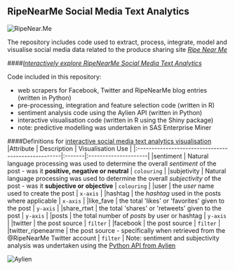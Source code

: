 ## RipeNearMe Social Media Text Analytics
![RipeNear.Me](http://www.ripenear.me/sites/all/themes/ripenearme/logo.png)
  
The repository includes code used to extract, process, integrate, model and visualise social media data related to the produce sharing site *<a href="http://www.ripenear.me/" target="_blank">Ripe Near Me</a>*  

####*<a href="https://rjshanahan.shinyapps.io/shiny_ripenearme01" target="_blank">Interactively explore RipeNearMe Social Media Text Analytics</a>* 

Code included in this repository:
- web scrapers for Facebook, Twitter and RipeNearMe blog entries (written in Python)
- pre-processing, integration and feature selection code (written in R)
- sentiment analysis code using the Aylien API (written in Python)
- interactive visualisation code (written in R using the Shiny package)
- note: predictive modelling was undertaken in SAS Enterprise Miner

####Definitions for  <a href="https://rjshanahan.shinyapps.io/shiny_ripenearme01" target="_blank">interactive social media text analytics visualisation</a>
|Attribute										| Description                  | Visualisation Use  |
|:---------------------------------------------------|:-------|:---------------------|
|sentiment   							| Natural language processing was used to determine the overall *sentiment* of the post - was it **positive, negative or neutral**	| ```colouring```	  |
|subjetivity   							| Natural language processing was used to determine the overall *subjectivity* of the post - was it **subjective or objective**	| ```colouring```	  |
|user   							| the *user* name used to create the post	| ```x-axis```	  |
|hashtag 							| the *hashtag* used in the posts where applicable	| ```x-axis```	  |
|like_fave					| the total 'likes' or 'favorites' given to the post	| ```y-axis```	  |
|share_rtwt					| the total 'shares' or 'retweets' given to the post	| ```y-axis```	  |
|posts					| the total number of *posts* by user or hashtag	| ```y-axis```	  |
|twitter					| the post source	| ```filter```	  |
|facebook					| the post source	| ```filter```	  |
|twitter_ripenearme				| the post source - specifically when retrieved from the @RipeNearMe Twitter account	| ```filter```	  |
Note: sentiment and subjectivity analysis was undertaken using the <a href="http://aylien.com/" target="_blank">Python API from Aylien </a>

![Aylien](http://aylien.com/images/graph.png)

